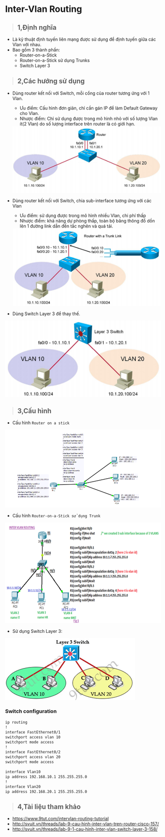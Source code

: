 # Inter-Vlan Routing  
> ## **1,Định nghĩa**  
- Là kỹ thuật định tuyến liên mạng được sử dụng để định tuyến giữa các Vlan với nhau.
- Bao gồm 3 thành phần:
  - Router-on-a-Stick  
  - Router-on-a-Stick sử dụng Trunks
  - Switch Layer 3  
> ##  **2,Các hướng sử dụng**  
- Dùng router kết nối với Switch, mỗi cổng của router tương ứng với 1 Vlan.
  - Ưu điểm: Cấu hình đơn giản, chỉ cần gán IP để làm Default Gateway cho Vlan.
  - Nhược điểm: Chỉ sử dụng được trong mô hình nhỏ với số lượng Vlan ít(2 Vlan) do số lượng interface trên router là có giới hạn.  


  <img src = "../images/CCNA/intervlanrouting1.png">  

- Dùng router kết nối với Switch, chia sub-interface tương ứng với các Vlan  
  - Ưu điểm: sử dụng được trong mô hình nhiều Vlan, chi phí thấp  
  - Nhược điểm: khả năng dự phòng thấp, toàn bộ băng thông đổ dồn lên 1 đường link dẫn đến tắc nghẽn và quá tải.  

  <img src = "../images/CCNA/intervlanrouting2.png">  

- Dùng Switch Layer 3 để thay thế.  

<img src = "../images/CCNA/intervlanrouting3.png">  

> ## **3,Cấu hình**  
- Cấu hình `Router on a stick` 

<img src = "../images/CCNA/router-on-a-stick-config.png">  

- Cấu hình `Router-on-a-Stick sử dụng Trunk`  

<img src = "../images/CCNA/router-on-a-stick-trunk-config.png">  

- Sử dụng Switch Layer 3: 

<img src = "../images/CCNA/InterVLAN_Switch_Layer3.jpg">  

### **Switch configuration**

```  
ip routing
!
interface FastEthernet0/1
switchport access vlan 10
switchport mode access
!
interface FastEthernet0/2
switchport access vlan 20
switchport mode access

interface Vlan10
ip address 192.168.10.1 255.255.255.0
!
interface Vlan20
ip address 192.168.20.1 255.255.255.0  
```

> ## **4,Tài liệu tham khảo**  
- https://www.9tut.com/intervlan-routing-tutorial  
- http://svuit.vn/threads/lab-9-cau-hinh-inter-vlan-tren-router-cisco-157/  
- http://svuit.vn/threads/lab-9-1-cau-hinh-inter-vlan-switch-layer-3-158/




